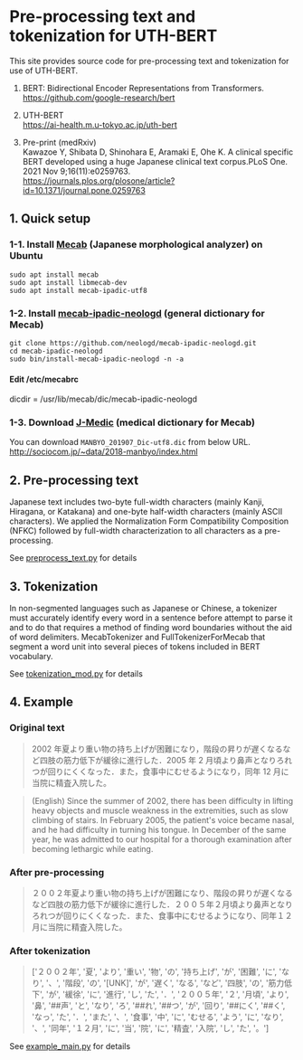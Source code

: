 # Pre-processing text and tokenization for UTH-BERT
This site provides source code for pre-processing text and tokenization for use of UTH-BERT.<br>

1. BERT: Bidirectional Encoder Representations from Transformers.<br>
https://github.com/google-research/bert<br>

2. UTH-BERT<br>
https://ai-health.m.u-tokyo.ac.jp/uth-bert<br>

3. Pre-print (medRxiv)<br>
Kawazoe Y, Shibata D, Shinohara E, Aramaki E, Ohe K. A clinical specific BERT developed using a huge Japanese clinical text corpus.PLoS One. 2021 Nov 9;16(11):e0259763.<br>
https://journals.plos.org/plosone/article?id=10.1371/journal.pone.0259763<br>

## 1. Quick setup

### 1-1. Install [Mecab](https://taku910.github.io/mecab/) (Japanese morphological analyzer) on Ubuntu 

`sudo apt install mecab`<br>
`sudo apt install libmecab-dev`<br>
`sudo apt install mecab-ipadic-utf8`<br>

### 1-2. Install [mecab-ipadic-neologd](https://github.com/neologd/mecab-ipadic-neologd) (general dictionary for Mecab)

`git clone https://github.com/neologd/mecab-ipadic-neologd.git`<br>
`cd mecab-ipadic-neologd`<br>
`sudo bin/install-mecab-ipadic-neologd -n -a`<br>

#### Edit /etc/mecabrc<br>
dicdir = /usr/lib/mecab/dic/mecab-ipadic-neologd<br>

### 1-3. Download [J-Medic](http://sociocom.jp/~data/2018-manbyo/index.html) (medical dictionary for Mecab)

You can download `MANBYO_201907_Dic-utf8.dic` from below URL.<br>
http://sociocom.jp/~data/2018-manbyo/index.html<br>

## 2. Pre-processing text

Japanese text includes two-byte full-width characters (mainly Kanji, Hiragana, or Katakana) and one-byte half-width characters (mainly ASCII characters). We applied the Normalization Form Compatibility Composition (NFKC) followed by full-width characterization to all characters as a pre-processing.<br>

See [preprocess_text.py](https://github.com/jinseikenai/uth-bert/blob/master/preprocess_text.py) for details<br>
 
## 3. Tokenization

In non-segmented languages such as Japanese or Chinese, a tokenizer must accurately identify every word in a sentence before attempt to parse it and to do that requires a method of finding word boundaries without the aid of word delimiters. MecabTokenizer and FullTokenizerForMecab that segment a word unit into several pieces of tokens included in BERT vocabulary.

See [tokenization_mod.py](https://github.com/jinseikenai/uth-bert/blob/master/tokenization_mod.py) for details<br>

## 4. Example

### Original text

> 2002 年夏より重い物の持ち上げが困難になり，階段の昇りが遅くなるなど四肢の筋力低下が緩徐に進行した．2005 年 2 月頃より鼻声となりろれつが回りにくくなった．また，食事中にむせるようになり，同年 12 月に当院に精査入院した。

> (English) Since the summer of 2002, there has been difficulty in lifting heavy objects and muscle weakness in the extremities, such as slow climbing of stairs. In February 2005, the patient's voice became nasal, and he had difficulty in turning his tongue. In December of the same year, he was admitted to our hospital for a thorough examination after becoming lethargic while eating.

### After pre-processing

> ２００２年夏より重い物の持ち上げが困難になり、階段の昇りが遅くなるなど四肢の筋力低下が緩徐に進行した．２００５年２月頃より鼻声となりろれつが回りにくくなった．また、食事中にむせるようになり、同年１２月に当院に精査入院した。

### After tokenization

> ['２００２年', '夏', 'より', '重い', '物', 'の', '持ち上げ', 'が', '困難', 'に', 'なり', '、', '階段', 'の', '[UNK]', 'が', '遅く', 'なる', 'など', '四肢', 'の', '筋力低下', 'が', '緩徐', 'に', '進行', 'し', 'た', '．', '２００５年', '２', '月頃', 'より', '鼻', '##声', 'と', 'なり', 'ろ', '##れ', '##つ', 'が', '回り', '##にく', '##く', 'なっ', 'た', '．', 'また', '、', '食事', '中', 'に', 'むせる', 'よう', 'に', 'なり', '、', '同年', '１２月', 'に', '当', '院', 'に', '精査', '入院', 'し', 'た', '。']

See [example_main.py](https://github.com/jinseikenai/uth-bert/blob/master/example_main.py) for details<br>



